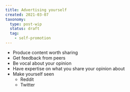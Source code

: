 ```yaml
---
title: Advertising yourself
created: 2021-03-07
taxonomy:
  type: post-wip
  status: draft
  tag:
    - self-promotion
---
```


* Produce content worth sharing
* Get feedback from peers
* Be vocal about your opinion
* Have expertise on what you share your opinion about
* Make yourself seen
	* Reddit
	* Twitter
